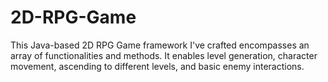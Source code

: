 # 2D-RPG-Game

This Java-based 2D RPG Game framework I've crafted encompasses an array of functionalities and methods. It enables level generation, character movement, ascending to different levels, and basic enemy interactions.
